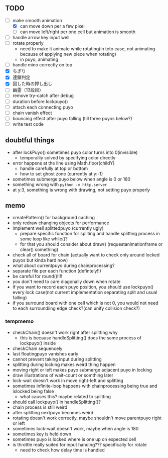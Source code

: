 ## TODO
- [ ] make smooth animation
  - [x] can move down per a few pixel
  - [ ] can move left/right per one cell but animation is smooth 
- [ ] handle arrow key input well
- [ ] rotate properly
  - need to make it animate while rotating(in teto case, not animating because of applying new piece when rotating)
  - in puyo, animating
- [ ] handle mino correctly on top
- [x] ちぎり
- [x] 連鎖判定
- [x] 回した時の押し出し
- [ ] 幽霊（13段目）
- [ ] remove try-catch after debug
- [ ] duration before lockpuyo()
- [ ] attach each connecting puyo
- [ ] chain vanish effect
- [ ] bouncing effect after puyo falling (till three puyos below?)
- [ ] write test code

## doubtful things
- after lockPuyo() sometimes puyo color turns into 0(invisible)
  - temporalily solved by specifying color directly
- error happens at the line using Math.floor(childY) 
  - handle carefully at top or bottom
  - how to set ghost zone (currently at y:-1)
- sometimes submerge puyo below when angle is 0 or 180
- something wrong with `python -m http.server`
- at y:3, something is wrong with drawing, not setting puyo properly

## memo
- createPattern() for background caching
- only redraw changing objects for performance
- implement well splittedpuyo (currently ugly)
  - prepare specific function for spliting and handle splitting process in some loop like while()?
  - for that you should consider about draw() (requestanimationframe or clear() something)
- check all of board for chain (actually want to check only around locked puyos but kinda hard now)
- what about currentpuyo during chainprocessing?
- separate file per each function (defintely!!)
- be careful for round()!!!!
- you don't need to care diagonally down when rotate
- if you want to record each puyo position, you should use lockpuyo() every lock case(not current implementation separating split and usual falling)
- if you surround board with one cell which is not 0, you would not need to each surroundiing edge check?(can unify collision check?)
### tempmemo
- checkChain() doesn't work right after splitting why
  - this is because handleSplitting() does the same process of lockpuyo() inside 
- checkChain sequencely
- last floatingpuyo vanishes early
- cannot prevent taking input during splitting
- splitting during locking makes weird thing happen
- moving right or left makes puyo submerge adjacent puyo in locking
- draw illustrations of wait-count or somthing later
- lock-wait doesn't work in move right-left and splitting
- sometimes infinite-loop happens with chainprocessing being true and islocked being false
  - what causes this? maybe related to splitting
- should call lockpuyo() in handleSplitting()?
- chain process is still weird
- after splitting nextpuyo becomes weird
- rotating doesn't work correctly, maybe shouldn't move parentpuyo right or left
- sometimes lock-wait doesn't work, maybe when angle is 180
- sometimes key is held down 
- sometimes puyo is locked where is one up on expected cell
- is throttle really suited for input handing??? specifically for rotate
   - need to check how delay time is handled
